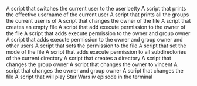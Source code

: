 A script that switches the current user to the user betty
A script that prints the effective username of the current user
A script that prints all the groups the current user is of
A script that changes the owner of the file
A script that creates an empty file
A script that add execute permission to the owner of the file
A script that adds execute permission to the owner and group owner
A script that adds execute permission to the owner and group owner and other users
A script that sets the permission to the file
A script that set the mode of the file
A script that adds execute permission to all subdirectories of the current directory
A script that creates a directory
A script that changes the group owner
A script that changes the owner to vincent
A script that changes the owner and group owner
A script that changes the file
A script that will play Star Wars iv episode in the terminal
